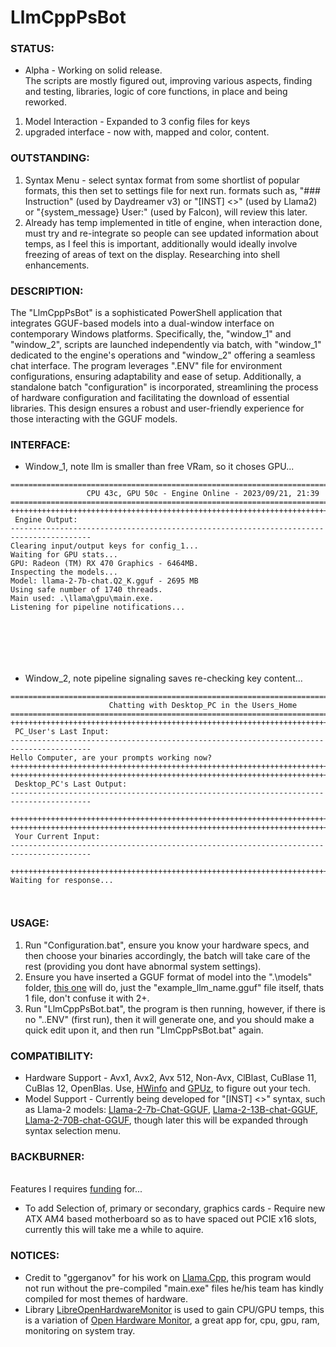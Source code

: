 # LlmCppPsBot

### STATUS: 
* Alpha - Working on solid release.
<br>The scripts are mostly figured out, improving various aspects, finding and testing, libraries, logic of core functions, in place and being reworked.
1) Model Interaction - Expanded to 3 config files for keys
2) upgraded interface - now with, mapped and color, content.

### OUTSTANDING:
1) Syntax Menu - select syntax format from some shortlist of popular formats, this then set to settings file for next run. formats such as, "### Instruction" (used by Daydreamer v3) or "[INST] <<SYS>>" (used by Llama2) or "{system_message} User:" (used by Falcon), will review this later. 
2) Already has temp implemented in title of engine, when interaction done, must try and re-integrate so people can see updated information about temps, as I feel this is important, additionally would ideally involve freezing of areas of text on the display. Researching into shell enhancements.

### DESCRIPTION:
The "LlmCppPsBot" is a sophisticated PowerShell application that integrates GGUF-based models into a dual-window interface on contemporary Windows platforms. Specifically, the, "window_1" and "window_2", scripts are launched independently via batch, with "window_1" dedicated to the engine's operations and "window_2" offering a seamless chat interface. The program leverages ".ENV" file for environment configurations, ensuring adaptability and ease of setup. Additionally, a standalone batch "configuration" is incorporated, streamlining the process of hardware configuration and facilitating the download of essential libraries. This design ensures a robust and user-friendly experience for those interacting with the GGUF models.

### INTERFACE:
* Window_1, note llm is smaller than free VRam, so it choses GPU...
```
========================================================================================
                 CPU 43c, GPU 50c - Engine Online - 2023/09/21, 21:39
========================================================================================
++++++++++++++++++++++++++++++++++++++++++++++++++++++++++++++++++++++++++++++++++++++++
 Engine Output:
----------------------------------------------------------------------------------------
Clearing input/output keys for config_1...
Waiting for GPU stats...
GPU: Radeon (TM) RX 470 Graphics - 6464MB.
Inspecting the models...
Model: llama-2-7b-chat.Q2_K.gguf - 2695 MB
Using safe number of 1740 threads.
Main used: .\llama\gpu\main.exe.
Listening for pipeline notifications...







```
* Window_2, note pipeline signaling saves re-checking key content...
```
========================================================================================
                      Chatting with Desktop_PC in the Users_Home
========================================================================================
++++++++++++++++++++++++++++++++++++++++++++++++++++++++++++++++++++++++++++++++++++++++
 PC_User's Last Input:
----------------------------------------------------------------------------------------
Hello Computer, are your prompts working now?
++++++++++++++++++++++++++++++++++++++++++++++++++++++++++++++++++++++++++++++++++++++++
++++++++++++++++++++++++++++++++++++++++++++++++++++++++++++++++++++++++++++++++++++++++
 Desktop_PC's Last Output:
----------------------------------------------------------------------------------------

++++++++++++++++++++++++++++++++++++++++++++++++++++++++++++++++++++++++++++++++++++++++
++++++++++++++++++++++++++++++++++++++++++++++++++++++++++++++++++++++++++++++++++++++++
 Your Current Input:
----------------------------------------------------------------------------------------

++++++++++++++++++++++++++++++++++++++++++++++++++++++++++++++++++++++++++++++++++++++++
Waiting for response...



```

### USAGE:
1) Run "Configuration.bat", ensure you know your hardware specs, and then choose your binaries accordingly, the batch will take care of the rest (providing you dont have abnormal system settings).   
2) Ensure you have inserted a GGUF format of model into the ".\models" folder, [this one](https://huggingface.co/TheBloke/Llama-2-7b-Chat-GGUF/blob/main/llama-2-7b-chat.Q4_0.gguf) will do, just the "example_llm_name.gguf" file itself, thats 1 file, don't confuse it with 2+.
3) Run "LlmCppPsBot.bat", the program is then running, however, if there is no ".\.ENV" (first run), then it will generate one, and you should make a quick edit upon it, and then run "LlmCppPsBot.bat" again.

### COMPATIBILITY:
* Hardware Support - Avx1, Avx2, Avx 512, Non-Avx, ClBlast, CuBlase 11, CuBlas 12, OpenBlas. Use, [HWinfo](https://www.guru3d.com/download/hwinfo64-download) and [GPUz](https://www.guru3d.com/download/gpu-z-2-1/), to figure out your tech.
* Model Support - Currently being developed for "[INST] <<SYS>>" syntax, such as Llama-2 models: [Llama-2-7b-Chat-GGUF](https://huggingface.co/TheBloke/Llama-2-7b-Chat-GGUF), [Llama-2-13B-chat-GGUF](https://huggingface.co/TheBloke/Llama-2-13B-chat-GGUF), [Llama-2-70B-chat-GGUF](https://huggingface.co/TheBloke/Llama-2-70B-chat-GGUF), though later this will be expanded through syntax selection menu.

### BACKBURNER:
<br>Features I requires [funding](https://crowdfunder.co.uk/p/wiseman-timelord) for...  
* To add Selection of, primary or secondary, graphics cards - Require new ATX AM4 based motherboard so as to have spaced out PCIE x16 slots, currently this will take me a while to aquire.

### NOTICES:
* Credit to "ggerganov" for his work on [Llama.Cpp](https://github.com/ggerganov), this program would not run without the pre-compiled "main.exe" files he/his team has kindly compiled for most themes of hardware.
* Library [LibreOpenHardwareMonitor](https://github.com/LibreHardwareMonitor/LibreHardwareMonitor) is used to gain CPU/GPU temps, this is a variation of [Open Hardware Monitor](https://openhardwaremonitor.org/), a great app for, cpu, gpu, ram, monitoring on system tray.

